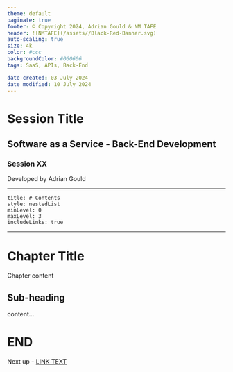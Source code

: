 ```yaml
---
theme: default
paginate: true
footer: © Copyright 2024, Adrian Gould & NM TAFE
header: ![NMTAFE](/assets//Black-Red-Banner.svg)
auto-scaling: true
size: 4k
color: #ccc
backgroundColor: #060606
tags: SaaS, APIs, Back-End

date created: 03 July 2024
date modified: 10 July 2024
---
```


# Session Title

## Software as a Service - Back-End Development

### Session XX

Developed by Adrian Gould

---

```table-of-contents
title: # Contents
style: nestedList
minLevel: 0
maxLevel: 3
includeLinks: true
```

---

# Chapter Title

Chapter content

## Sub-heading

content…

# END

Next up - [LINK TEXT](LINK)
